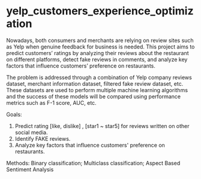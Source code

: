 # yelp_customers_experience_optimization

Nowadays, both consumers and merchants are relying on review sites such as Yelp when genuine feedback for business is needed. This project aims to predict customers’ ratings by analyzing their reviews about the restaurant on different platforms, detect fake reviews in comments, and analyze key factors that influence customers’ preference on restaurants. 

The problem is addressed through a combination of Yelp company reviews dataset, merchant information dataset, filtered fake review dataset, etc. These datasets are used to perform multiple machine learning algorithms and the success of these models will be compared using performance metrics such as F-1 score, AUC, etc.    

Goals: 
1. Predict rating [like, dislike] , [star1 ~ star5] for reviews written on other social media. 
2. Identify FAKE reviews. 
3. Analyze key factors that influence customers' preference on restaurants. 

Methods: 
Binary classification; Multiclass classification; Aspect Based Sentiment Analysis





